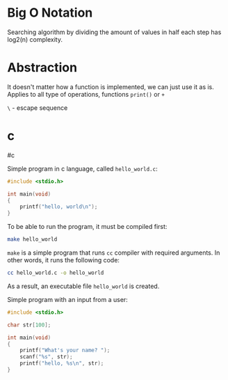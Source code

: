 # Big O Notation

Searching algorithm by dividing the amount of values in half each step has log2(n) complexity.

# Abstraction

It doesn't matter how a function is implemented, we can just use it as is. Applies to all type of operations, functions `print()` or `+`

`\` - escape sequence

# c
#c

Simple program in c language, called `hello_world.c`:
```c
#include <stdio.h>

int main(void)
{
	printf("hello, world\n");
}
```

To be able to run the program, it must be compiled first:
```bash
make hello_world
```

`make` is a simple program that runs `cc` compiler with required arguments. In other words, it runs the following code:
```bash
cc hello_world.c -o hello_world
```

As a result, an executable file `hello_world` is created.

Simple program with an input from a user:
```c
#include <stdio.h>

char str[100];

int main(void)
{
    printf("What's your name? ");
    scanf("%s", str);
    printf("hello, %s\n", str);
}
```

